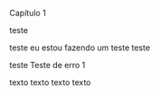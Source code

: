 Capítulo 1

teste

teste
eu estou fazendo um teste
teste

teste
Teste de erro 1

texto
texto
texto
texto